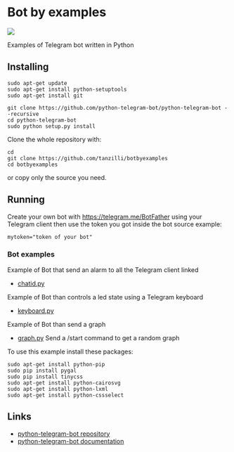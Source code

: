 # Bot by examples

<img src="https://telegram.org/file/811140058/2/7GzMJk4Ij54/a1649c56fa9f805828">

Examples of Telegram bot written in Python

## Installing

	sudo apt-get update
	sudo apt-get install python-setuptools
	sudo apt-get install git

	git clone https://github.com/python-telegram-bot/python-telegram-bot --recursive
	cd python-telegram-bot
	sudo python setup.py install

Clone the whole repository with:
	
	cd
	git clone https://github.com/tanzilli/botbyexamples
	cd botbyexamples

or copy only the source you need.

## Running

Create your own bot with <https://telegram.me/BotFather> using your Telegram
client then use the token you got inside the bot source example:

	mytoken="token of your bot"	

### Bot examples

Example of Bot that send an alarm to all the Telegram client linked 

* [chatid.py](/chatid.py) 

Example of Bot than controls a led state using a Telegram keyboard

* [keyboard.py](/keyboard.py) 

Example of Bot than send a graph

* [graph.py](/graph.py) Send a /start command to get a random graph

To use this example install these packages:

	sudo apt-get install python-pip
	sudo pip install pygal
	sudo pip install tinycss
	sudo apt-get install python-cairosvg
	sudo apt-get install python-lxml
	sudo apt-get install python-cssselect

## Links

* [python-telegram-bot repository](https://github.com/python-telegram-bot/python-telegram-bot)	
* [python-telegram-bot documentation](https://python-telegram-bot.readthedocs.io/en/stable/index.html)	
	
 
